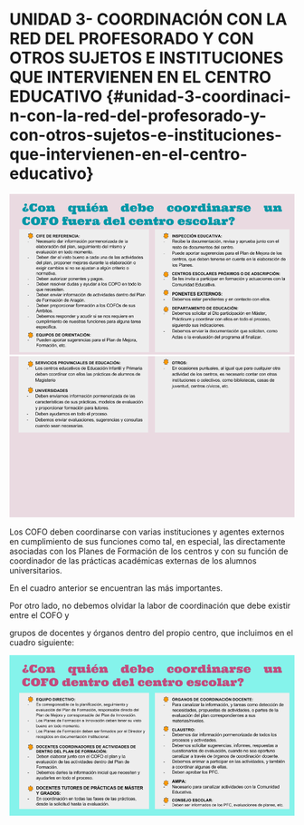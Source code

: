 # UNIDAD 3- COORDINACIÓN CON LA RED DEL PROFESORADO Y CON OTROS SUJETOS E INSTITUCIONES QUE INTERVIENEN EN EL CENTRO EDUCATIVO {#unidad-3-coordinaci-n-con-la-red-del-profesorado-y-con-otros-sujetos-e-instituciones-que-intervienen-en-el-centro-educativo}

![](images/image12.png)![](images/image14.png)

Los COFO deben coordinarse con varias instituciones y agentes externos en cumplimiento de sus funciones como tal, en especial, las directamente asociadas con los Planes de Formación de los centros y con su función de coordinador de las prácticas académicas externas de los alumnos universitarios.

En el cuadro anterior se encuentran las más importantes.

Por otro lado, no debemos olvidar la labor de coordinación que debe existir entre el COFO y

grupos de docentes y órganos dentro del propio centro, que incluimos en el cuadro siguiente: 

![](images/image10.png)